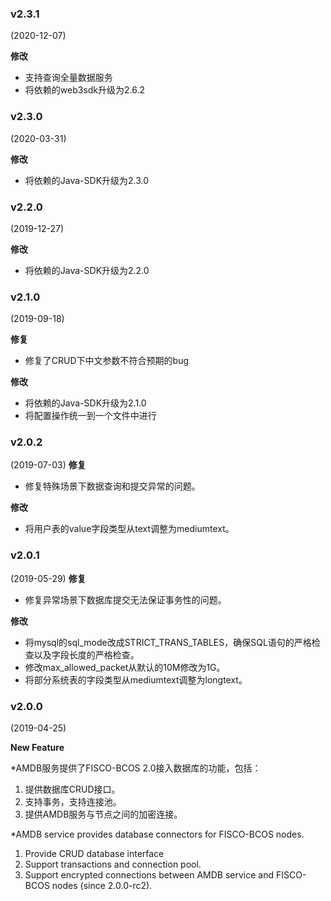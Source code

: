 ### v2.3.1

(2020-12-07)

**修改**

* 支持查询全量数据服务
* 将依赖的web3sdk升级为2.6.2
  
### v2.3.0

(2020-03-31)

**修改**

* 将依赖的Java-SDK升级为2.3.0

### v2.2.0

(2019-12-27)

**修改**

* 将依赖的Java-SDK升级为2.2.0

### v2.1.0

(2019-09-18)

**修复**

* 修复了CRUD下中文参数不符合预期的bug

**修改**

* 将依赖的Java-SDK升级为2.1.0
* 将配置操作统一到一个文件中进行

### v2.0.2

(2019-07-03)
**修复**

* 修复特殊场景下数据查询和提交异常的问题。

**修改**

* 将用户表的value字段类型从text调整为mediumtext。

### v2.0.1
(2019-05-29)
**修复**

* 修复异常场景下数据库提交无法保证事务性的问题。

**修改**

* 将mysql的sql_mode改成STRICT_TRANS_TABLES，确保SQL语句的严格检查以及字段长度的严格检查。
* 修改max_allowed_packet从默认的10M修改为1G。
* 将部分系统表的字段类型从mediumtext调整为longtext。

### v2.0.0

(2019-04-25)

**New Feature**

*AMDB服务提供了FISCO-BCOS 2.0接入数据库的功能，包括：
1. 提供数据库CRUD接口。
2. 支持事务，支持连接池。
3. 提供AMDB服务与节点之间的加密连接。


*AMDB service provides database connectors for FISCO-BCOS nodes.
1. Provide CRUD database interface
2. Support transactions and connection pool.
3. Support encrypted connections between AMDB service and FISCO-BCOS nodes (since 2.0.0-rc2).
